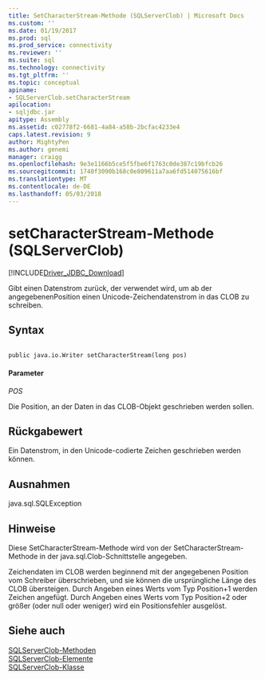 ```yaml
---
title: SetCharacterStream-Methode (SQLServerClob) | Microsoft Docs
ms.custom: ''
ms.date: 01/19/2017
ms.prod: sql
ms.prod_service: connectivity
ms.reviewer: ''
ms.suite: sql
ms.technology: connectivity
ms.tgt_pltfrm: ''
ms.topic: conceptual
apiname:
- SQLServerClob.setCharacterStream
apilocation:
- sqljdbc.jar
apitype: Assembly
ms.assetid: c02778f2-6681-4a84-a58b-2bcfac4233e4
caps.latest.revision: 9
author: MightyPen
ms.author: genemi
manager: craigg
ms.openlocfilehash: 9e3e1166b5ce5f5fbe6f1763c0de387c19bfcb26
ms.sourcegitcommit: 1740f3090b168c0e809611a7aa6fd514075616bf
ms.translationtype: MT
ms.contentlocale: de-DE
ms.lasthandoff: 05/03/2018
---
```

# <a name="setcharacterstream-method-sqlserverclob"></a>setCharacterStream-Methode (SQLServerClob)
[!INCLUDE[Driver_JDBC_Download](../../../includes/driver_jdbc_download.md)]

  Gibt einen Datenstrom zurück, der verwendet wird, um ab der angegebenenPosition einen Unicode-Zeichendatenstrom in das CLOB zu schreiben.  
  
## <a name="syntax"></a>Syntax  
  
```  
  
public java.io.Writer setCharacterStream(long pos)  
```  
  
#### <a name="parameters"></a>Parameter  
 *POS*  
  
 Die Position, an der Daten in das CLOB-Objekt geschrieben werden sollen.  
  
## <a name="return-value"></a>Rückgabewert  
 Ein Datenstrom, in den Unicode-codierte Zeichen geschrieben werden können.  
  
## <a name="exceptions"></a>Ausnahmen  
 java.sql.SQLException  
  
## <a name="remarks"></a>Hinweise  
 Diese SetCharacterStream-Methode wird von der SetCharacterStream-Methode in der java.sql.Clob-Schnittstelle angegeben.  
  
 Zeichendaten im CLOB werden beginnend mit der angegebenen Position vom Schreiber überschrieben, und sie können die ursprüngliche Länge des CLOB übersteigen. Durch Angeben eines Werts vom Typ Position+1 werden Zeichen angefügt. Durch Angeben eines Werts vom Typ Position+2 oder größer (oder null oder weniger) wird ein Positionsfehler ausgelöst.  
  
## <a name="see-also"></a>Siehe auch  
 [SQLServerClob-Methoden](../../../connect/jdbc/reference/sqlserverclob-methods.md)   
 [SQLServerClob-Elemente](../../../connect/jdbc/reference/sqlserverclob-members.md)   
 [SQLServerClob-Klasse](../../../connect/jdbc/reference/sqlserverclob-class.md)  
  
  
